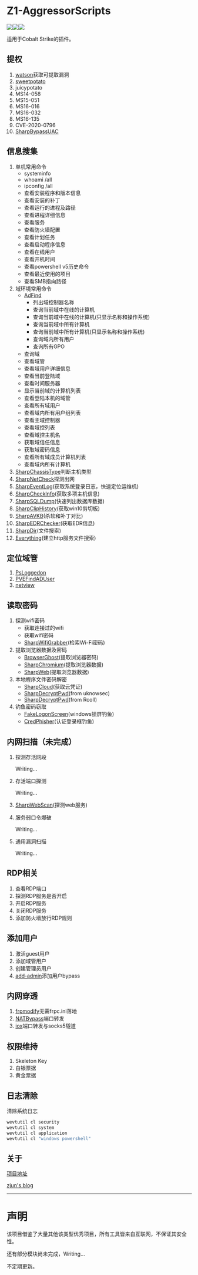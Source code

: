 # Z1-AggressorScripts

![](https://img.shields.io/badge/Z1-AggressorScripts-red.svg)![](https://img.shields.io/github/languages/top/z1un/Z1-AggressorScripts.svg)![](https://badgen.net/github/stars/z1un/Z1-AggressorScripts)

适用于Cobalt Strike的插件。

## 提权

1. [watson](https://github.com/rasta-mouse/Watson)获取可提取漏洞
2. [sweetpotato](https://github.com/CCob/SweetPotato)
3. juicypotato
4. MS14-058
5. MS15-051
6. MS16-016
7. MS16-032
8. MS16-135
9. CVE-2020-0796
10. [SharpBypassUAC](https://github.com/FatRodzianko/SharpBypassUAC)

## 信息搜集

1. 单机常用命令
   - systeminfo
   - whoami /all
   - ipconfig /all
   - 查看安装程序和版本信息
   - 查看安装的补丁
   - 查看运行的进程及路径
   - 查看进程详细信息
   - 查看服务
   - 查看防火墙配置
   - 查看计划任务
   - 查看启动程序信息
   - 查看在线用户
   - 查看开机时间
   - 查看powershell v5历史命令
   - 查看最近使用的项目
   - 查看SMB指向路径
2. 域环境常用命令
   - [AdFind](http://www.joeware.net/freetools/tools/adfind/index.htm)
     - 列出域控制器名称
     - 查询当前域中在线的计算机
     - 查询当前域中在线的计算机(只显示名称和操作系统)
     - 查询当前域中所有计算机
     - 查询当前域中所有计算机(只显示名称和操作系统)
     - 查询域内所有用户
     - 查询所有GPO
   - 查询域
   - 查看域管
   - 查看域用户详细信息
   - 查看当前登陆域
   - 查看时间服务器
   - 显示当前域的计算机列表
   - 查看登陆本机的域管
   - 查看所有域用户
   - 查看域内所有用户组列表
   - 查看主域控制器
   - 查看域控列表
   - 查看域控主机名
   - 获取域信任信息
   - 获取域密码信息
   - 查看所有域成员计算机列表
   - 查看域内所有计算机 
3. [SharpChassisType](https://github.com/RcoIl/CSharp-Tools/)判断主机类型
4. [SharpNetCheck](https://github.com/uknowsec/SharpNetCheck)探测出网
5. [SharpEventLog](https://github.com/uknowsec/SharpEventLog)(获取系统登录日志，快速定位运维机)
6. [SharpCheckInfo](https://github.com/uknowsec/SharpCheckInfo)(获取多项主机信息)
7. [SharpSQLDump](https://github.com/uknowsec/SharpSQLDump)(快速列出数据库数据)
8. [SharpClipHistory](https://github.com/FSecureLABS/SharpClipHistory)(获取win10剪切板)
9. [SharpAVKB](https://github.com/uknowsec/SharpAVKB)(杀软和补丁对比)
10. [SharpEDRChecker](https://github.com/PwnDexter/SharpEDRChecker)(获取EDR信息)
11. [SharpDir](https://github.com/jnqpblc/SharpDir)(文件搜索)
12. [Everything](https://www.voidtools.com/zh-cn/)(建立http服务文件搜索)

## 定位域管

1. [PsLoggedon](https://docs.microsoft.com/zh-cn/sysinternals/downloads/psloggedon)
2. [PVEFindADUser](https://github.com/chrisdee/Tools/tree/master/AD/ADFindUsersLoggedOn)
3. [netview](https://github.com/mubix/netview)

## 读取密码

1. 探测wifi密码
   - 获取连接过的wifi
   - 获取wifi密码
   - [SharpWifiGrabber](https://github.com/r3nhat/SharpWifiGrabber)(检索Wi-Fi密码)
2. 提取浏览器数据及密码
   - [BrowserGhost](https://github.com/QAX-A-Team/BrowserGhost)(提取浏览器密码)
   - [SharpChromium](https://github.com/djhohnstein/SharpChromium)(提取浏览器数据)
   - [SharpWeb](https://github.com/djhohnstein/SharpWeb)(提取浏览器数据)
3. 本地程序文件密码解密
   - [SharpCloud](https://github.com/chrismaddalena/SharpCloud)(获取云凭证)
   - [SharpDecryptPwd](https://github.com/uknowsec/SharpDecryptPwd)(from uknowsec)
   - [SharpDecryptPwd](https://github.com/RcoIl/SharpDecryptPwd)(from RcoIl)
4. 钓鱼密码窃取
   - [FakeLogonScreen](https://github.com/bitsadmin/fakelogonscreen)(windows锁屏钓鱼)
   - [CredPhisher](https://github.com/matterpreter/OffensiveCSharp/tree/master/CredPhisher)(认证登录框钓鱼)

## 内网扫描（未完成）

1. 探测存活网段

   Writing...

2. 存活端口探测

   Writing...

3. [SharpWebScan](https://github.com/RcoIl/CSharp-Tools/tree/master/SharpWebScan)(探测web服务)

4. 服务弱口令爆破

   Writing...

5. 通用漏洞扫描

   Writing...

## RDP相关

1. 查看RDP端口
2. 探测RDP服务是否开启
3. 开启RDP服务
4. 关闭RDP服务
5. 添加防火墙放行RDP规则

## 添加用户

1. 激活guest用户
2. 添加域管用户
3. 创建管理员用户
4. [add-admin](https://github.com/lengjibo/RedTeamTools/blob/master/windows/bypass360%E5%8A%A0%E7%94%A8%E6%88%B7/README.md)添加用户bypass

## 内网穿透

1. [frpmodify](https://github.com/uknowsec/frpModify)无需frpc.ini落地
2. [NATBypass](https://github.com/cw1997/NATBypass)端口转发
3. [iox](https://github.com/EddieIvan01/iox)端口转发与socks5隧道

## 权限维持

1. Skeleton Key
2. 白银票据
3. 黄金票据

## 日志清除

清除系统日志

```bash
wevtutil cl security
wevtutil cl system
wevtutil cl application
wevtutil cl "windows powershell"
```

## 关于

[项目地址](https://github.com/z1un/Z1-AggressorScripts)

[zjun's blog](https://www.zjun.info)

---

# 声明

该项目借鉴了大量其他该类型优秀项目，所有工具皆来自互联网，不保证其安全性。

还有部分模块尚未完成，Writing...

不定期更新。